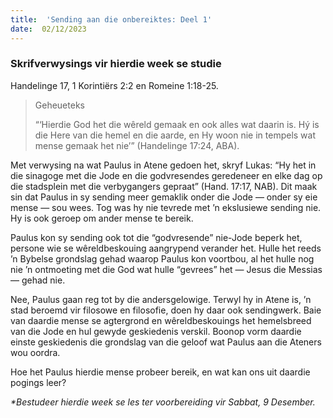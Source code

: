 ```yaml
---
title:  'Sending aan die onbereiktes: Deel 1'
date:  02/12/2023
---
```


### Skrifverwysings vir hierdie week se studie
Handelinge 17, 1 Korintiërs 2:2 en Romeine 1:18-25.

> <p>Geheueteks</p>
> “‘Hierdie God het die wêreld gemaak en ook alles wat daarin is. Hý is die Here van die hemel en die aarde, en Hy woon nie in tempels wat mense gemaak het nie’” (Handelinge 17:24, ABA).

Met verwysing na wat Paulus in Atene gedoen het, skryf Lukas: “Hy het in die sinagoge met die Jode en die godvresendes geredeneer en elke dag op die stadsplein met die verbygangers gepraat” (Hand. 17:17, NAB). Dit maak sin dat Paulus in sy sending meer gemaklik onder die Jode — onder sy eie mense — sou wees. Tog was hy nie tevrede met ’n ekslusiewe sending nie. Hy is ook geroep om ander mense te bereik.

Paulus kon sy sending ook tot die “godvresende” nie-Jode beperk het, persone wie se wêreldbeskouing aangrypend verander het. Hulle het reeds ’n Bybelse grondslag gehad waarop Paulus kon voortbou, al het hulle nog nie ’n ontmoeting met die God wat hulle “gevrees” het — Jesus die Messias — gehad nie.

Nee, Paulus gaan reg tot by die andersgelowige. Terwyl hy in Atene is, ’n stad beroemd vir filosowe en filosofie, doen hy daar ook sendingwerk. Baie van daardie mense se agtergrond en wêreldbeskouings het hemelsbreed van die Jode en hul gewyde geskiedenis verskil. Boonop vorm daardie einste geskiedenis die grondslag van die geloof wat Paulus aan die Ateners wou oordra.

Hoe het Paulus hierdie mense probeer bereik, en wat kan ons uit daardie pogings leer?

_*Bestudeer hierdie week se les ter voorbereiding vir Sabbat, 9 Desember._